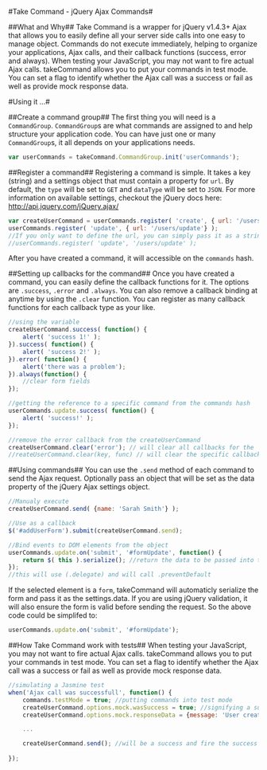 #Take Command - jQuery Ajax Commands#

##What and Why##
Take Command is a wrapper for jQuery v1.4.3+ Ajax that allows you to easily define all your server side calls into one easy to manage object. Commands do not execute immediately, helping to organize your applications, Ajax calls, and their callback functions (success, error and always). When testing your JavaScript, you may not want to fire actual Ajax calls. takeCommand allows you to put your commands in test mode. You can set a flag to identify whether the Ajax call was a success or fail as well as provide mock response data.

#Using it ...#

##Create a command group##
The first thing you will need is a `CommandGroup`. `CommandGroup`s are what commands are assigned to and help structure your application code. You can have just one or many `CommandGroup`s, it all depends on your applications needs.

```javascript
var userCommands = takeCommand.CommandGroup.init('userCommands');
```

##Register a command##
Registering a command is simple. It takes a key (string) and a settings object that must contain a property for `url`. By default, the `type` will be set to `GET` and `dataType` will be set to `JSON`. For more information on available settings, checkout the jQuery docs here: http://api.jquery.com/jQuery.ajax/

```javascript
var createUserCommand = userCommands.register( 'create', { url: '/users/create' } ); //creating a variable
userCommands.register( 'update', { url: '/users/update'} );
//If you only want to define the url, you can simply pass it as a string literal to the second argument.
//userCommands.register( 'update', '/users/update' );
```
After you have created a command, it will accessible on the `commands` hash.

##Setting up callbacks for the command##
Once you have created a command, you can easily define the callback functions for it. The options are `.success`, `.error` and `.always`. You can also remove a callback binding at anytime by using the `.clear` function. You can register as many callback functions for each callback type as your like.

```javascript
//using the variable
createUserCommand.success( function() {
    alert( 'success 1!' );
}).success( function() {
    alert( 'success 2!' );
}).error( function() {
    alert('there was a problem');
}).always(function() {
    //clear form fields
});

//getting the reference to a specific command from the commands hash
userCommands.update.success( function() {
    alert( 'success!' );
});

//remove the error callback from the createUserCommand
createUserCommand.clear('error'); // will clear all callbacks for the `error` key
//reateUserCommand.clear(key, func) // will clear the specific callback function
```

##Using commands##
You can use the `.send` method of each command to send the Ajax request. Optionally pass an object that will be set as the data property of the jQuery Ajax settings object.
```javascript
//Manualy execute
createUserCommand.send( {name: 'Sarah Smith'} );

//Use as a callback
$('#addUserForm').submit(createUserCommand.send);

//Bind events to DOM elements from the object
userCommands.update.on('submit', '#formUpdate', function() {
    return $( this ).serialize(); //return the data to be passed into the Ajax call
});
//this will use (.delegate) and will call .preventDefault
```
If the selected element is a `form`, takeCommand will automaticly serialize the form and pass it as the settings.data. If you are using jQuery validation, it will also ensure the form is valid before sending the request. So the above code could be simplifed to:

```javascript
userCommands.update.on('submit', '#formUpdate');
```

##How Take Command work with tests##
When testing your JavaScript, you may not want to fire actual Ajax calls. takeCommand allows you to put your commands in test mode. You can set a flag to identify whether the Ajax call was a success or fail as well as provide mock response data.
```javascript
//simulating a Jasmine test
when('Ajax call was successfull', function() {
	commands.testMode = true; //putting commands into test mode
	createUserCommand.options.mock.wasSuccess = true; //signifying a successful Ajax request
	createUserCommand.options.mock.responseData = {message: 'User created successfully', userId: 7}; //the fake response data that would have come from the server

	...

	createUserCommand.send(); //will be a success and fire the success and always functions. It will also pass in the defined mock.responseData object to the callbacks
	
});
```